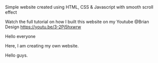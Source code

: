 Simple website created using HTML, CSS &amp; Javascript with smooth scroll effect

Watch the full tutorial on how I built this website on my Youtube @Brian Design https://youtu.be/3-2Pj5hxwrw

Hello everyone

Here, I am creating my own website.

Hello guys.